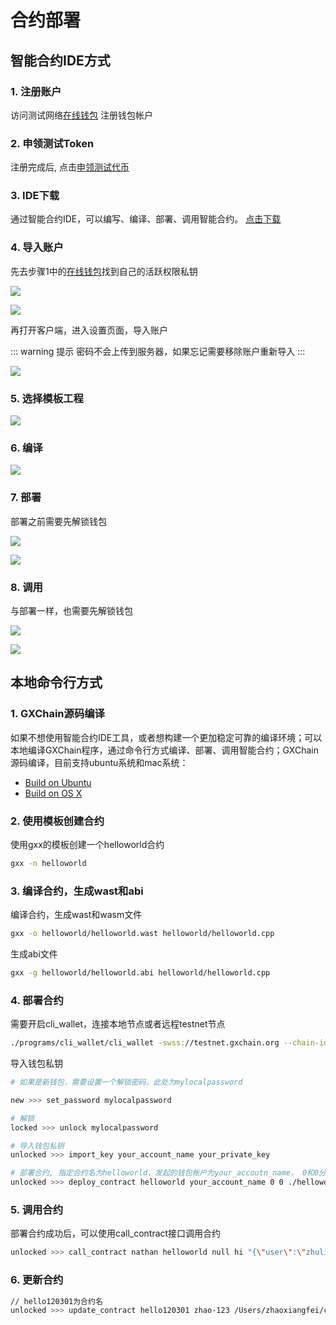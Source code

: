 # 合约部署

## 智能合约IDE方式

### 1. 注册账户

访问测试网络[在线钱包](https://testnet.wallet.gxchain.org/#/) 注册钱包帐户

### 2. 申领测试Token

注册完成后, 点击[申领测试代币](http://blockcity.mikecrm.com/2SVDb67)

### 3. IDE下载
通过智能合约IDE，可以编写、编译、部署、调用智能合约。
[点击下载](https://github.com/gxchain/gxchain-alpha/releases/latest)

### 4. 导入账户

先去步骤1中的[在线钱包](https://testnet.wallet.gxchain.org/#/)找到自己的活跃权限私钥

![](../advanced/assets/ide/queryPvk.png)

![](../advanced/assets/ide/queryPvk2.png)

再打开客户端，进入设置页面，导入账户

::: warning 提示
密码不会上传到服务器，如果忘记需要移除账户重新导入
:::

![](../advanced/assets/ide/import.png)

### 5. 选择模板工程

![](../advanced/assets/ide/addProject.png)

### 6. 编译

![](../advanced/assets/ide/compile.png)

### 7. 部署

部署之前需要先解锁钱包

![](../advanced/assets/ide/deploy.png)

![](../advanced/assets/ide/deploy2.png)

### 8. 调用

与部署一样，也需要先解锁钱包

![](../advanced/assets/ide/call.png)

![](../advanced/assets/ide/call2.png)

## 本地命令行方式

### 1. GXChain源码编译

如果不想使用智能合约IDE工具，或者想构建一个更加稳定可靠的编译环境；可以本地编译GXChain程序，通过命令行方式编译、部署、调用智能合约；GXChain源码编译，目前支持ubuntu系统和mac系统：

- [Build on Ubuntu](https://github.com/gxchain/gxb-core/wiki/BUILD_UBUNTU)
- [Build on OS X](https://github.com/gxchain/gxb-core/wiki/BUILD_OS_X)

### 2. 使用模板创建合约

使用gxx的模板创建一个helloworld合约

```bash
gxx -n helloworld
```

### 3. 编译合约，生成wast和abi

编译合约，生成wast和wasm文件

```bash
gxx -o helloworld/helloworld.wast helloworld/helloworld.cpp
```
生成abi文件

```bash
gxx -g helloworld/helloworld.abi helloworld/helloworld.cpp
```

### 4. 部署合约

需要开启cli_wallet，连接本地节点或者远程testnet节点

```bash
./programs/cli_wallet/cli_wallet -swss://testnet.gxchain.org --chain-id c2af30ef9340ff81fd61654295e98a1ff04b23189748f86727d0b26b40bb0ff4
```

导入钱包私钥

```bash
# 如果是新钱包，需要设置一个解锁密码，此处为mylocalpassword

new >>> set_password mylocalpassword

# 解锁
locked >>> unlock mylocalpassword

# 导入钱包私钥
unlocked >>> import_key your_account_name your_private_key

# 部署合约, 指定合约名为helloworld，发起的钱包帐户为your_accoutn_name， 0和0分别为vm type和vm version，./helloworld为wast/abi文件所在路径， GXC表示手续费资产类型，true表示发起广播
unlocked >>> deploy_contract helloworld your_account_name 0 0 ./helloworld GXC true
```

### 5. 调用合约
部署合约成功后，可以使用call_contract接口调用合约

```bash
unlocked >>> call_contract nathan helloworld null hi "{\"user\":\"zhuliting\"}" GXC true
```

### 6. 更新合约

```bash
// hello120301为合约名
unlocked >>> update_contract hello120301 zhao-123 /Users/zhaoxiangfei/code/contracts_work/example_contract_02/helloworld GXC true
```






